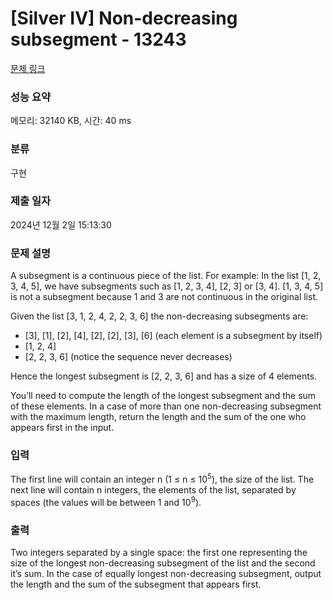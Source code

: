 # [Silver IV] Non-decreasing subsegment - 13243 

[문제 링크](https://www.acmicpc.net/problem/13243) 

### 성능 요약

메모리: 32140 KB, 시간: 40 ms

### 분류

구현

### 제출 일자

2024년 12월 2일 15:13:30

### 문제 설명

<p>A subsegment is a continuous piece of the list. For example: In the list [1, 2, 3, 4, 5], we have subsegments such as [1, 2, 3, 4], [2, 3] or [3, 4]. [1, 3, 4, 5] is not a subsegment because 1 and 3 are not continuous in the original list.</p>

<p>Given the list [3, 1, 2, 4, 2, 2, 3, 6] the non-decreasing subsegments are:</p>

<ul>
	<li>[3], [1], [2], [4], [2], [2], [3], [6] (each element is a subsegment by itself)</li>
	<li>[1, 2, 4]</li>
	<li>[2, 2, 3, 6] (notice the sequence never decreases)</li>
</ul>

<p>Hence the longest subsegment is [2, 2, 3, 6] and has a size of 4 elements.</p>

<p>You’ll need to compute the length of the longest subsegment and the sum of these elements. In a case of more than one non-decreasing subsegment with the maximum length, return the length and the sum of the one who appears first in the input.</p>

### 입력 

 <p>The first line will contain an integer n (1 ≤ n ≤ 10<sup>5</sup>), the size of the list. The next line will contain n integers, the elements of the list, separated by spaces (the values will be between 1 and 10<sup>9</sup>).</p>

### 출력 

 <p>Two integers separated by a single space: the first one representing the size of the longest non-decreasing subsegment of the list and the second it’s sum. In the case of equally longest non-decreasing subsegment, output the length and the sum of the subsegment that appears first.</p>

